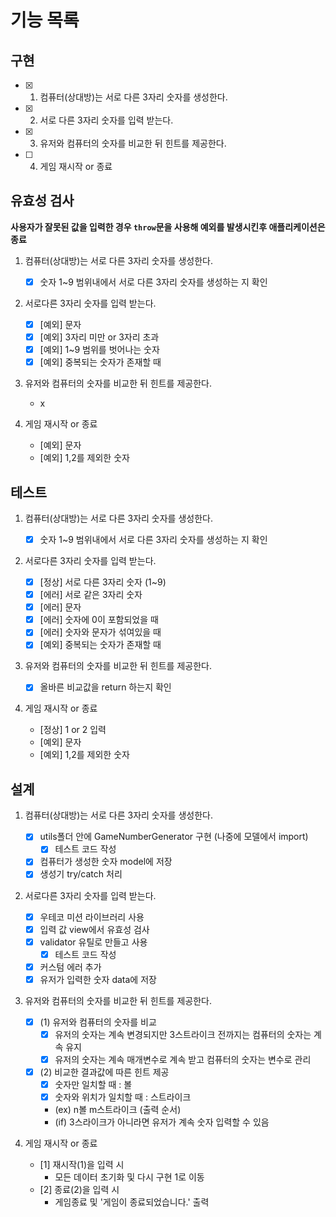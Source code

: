 # 기능 목록

## 구현

- [x] 1. 컴퓨터(상대방)는 서로 다른 3자리 숫자를 생성한다.
- [x] 2. 서로 다른 3자리 숫자를 입력 받는다.
- [x] 3. 유저와 컴퓨터의 숫자를 비교한 뒤 힌트를 제공한다.
- [ ] 4. 게임 재시작 or 종료

## 유효성 검사

**사용자가 잘못된 값을 입력한 경우 `throw`문을 사용해 예외를 발생시킨후 애플리케이션은 종료**

1. 컴퓨터(상대방)는 서로 다른 3자리 숫자를 생성한다.

   - [x] 숫자 1~9 범위내에서 서로 다른 3자리 숫자를 생성하는 지 확인

2. 서로다른 3자리 숫자를 입력 받는다.

   - [x] [예외] 문자
   - [x] [예외] 3자리 미만 or 3자리 초과
   - [x] [예외] 1~9 범위를 벗어나는 숫자
   - [x] [예외] 중복되는 숫자가 존재할 때

3. 유저와 컴퓨터의 숫자를 비교한 뒤 힌트를 제공한다.

   - x

4. 게임 재시작 or 종료

   - [예외] 문자
   - [예외] 1,2를 제외한 숫자

## 테스트

1. 컴퓨터(상대방)는 서로 다른 3자리 숫자를 생성한다.

   - [x] 숫자 1~9 범위내에서 서로 다른 3자리 숫자를 생성하는 지 확인

2. 서로다른 3자리 숫자를 입력 받는다.

   - [x] [정상] 서로 다른 3자리 숫자 (1~9)
   - [x] [에러] 서로 같은 3자리 숫자
   - [x] [에러] 문자
   - [x] [에러] 숫자에 0이 포함되었을 때
   - [x] [에러] 숫자와 문자가 섞여있을 때
   - [x] [예외] 중복되는 숫자가 존재할 때

3. 유저와 컴퓨터의 숫자를 비교한 뒤 힌트를 제공한다.

   - [x] 올바른 비교값을 return 하는지 확인

4. 게임 재시작 or 종료
   - [정상] 1 or 2 입력
   - [예외] 문자
   - [예외] 1,2를 제외한 숫자

## 설계

1. 컴퓨터(상대방)는 서로 다른 3자리 숫자를 생성한다.

   - [x] utils폴더 안에 GameNumberGenerator 구현 (나중에 모델에서 import)
     - [x] 테스트 코드 작성
   - [x] 컴퓨터가 생성한 숫자 model에 저장
   - [x] 생성기 try/catch 처리

2. 서로다른 3자리 숫자를 입력 받는다.

   - [x] 우테코 미션 라이브러리 사용
   - [x] 입력 값 view에서 유효성 검사
   - [x] validator 유틸로 만들고 사용
     - [x] 테스트 코드 작성
   - [x] 커스텀 에러 추가
   - [x] 유저가 입력한 숫자 data에 저장

3. 유저와 컴퓨터의 숫자를 비교한 뒤 힌트를 제공한다.

   - [x] (1) 유저와 컴퓨터의 숫자를 비교
     - [x] 유저의 숫자는 계속 변경되지만 3스트라이크 전까지는 컴퓨터의 숫자는 계속 유지
     - [x] 유저의 숫자는 계속 매개변수로 계속 받고 컴퓨터의 숫자는 변수로 관리
   - [x] (2) 비교한 결과값에 따른 힌트 제공
     - [x] 숫자만 일치할 때 : 볼
     - [x] 숫자와 위치가 일치할 때 : 스트라이크
     - (ex) n볼 m스트라이크 (출력 순서)
     - (if) 3스라이크가 아니라면 유저가 계속 숫자 입력할 수 있음

4. 게임 재시작 or 종료

   - [1] 재시작(1)을 입력 시
     - 모든 데이터 초기화 및 다시 구현 1로 이동
   - [2] 종료(2)을 입력 시
     - 게임종료 및 '게임이 종료되었습니다.' 출력
